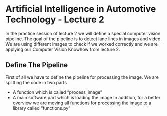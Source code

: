 # Artificial Intelligence in Automotive Technology - Lecture 2

In the practice session of lecture 2 we will define a special computer vision pipeline. The goal of the pipeline is to detect lane lines in images and video. We are using different images to check if we worked correctly and we are applying our Computer Vision Knowhow from lecture 2.

## Define The Pipeline

First of all we have to define the pipeline for processing the image. We are splitting the code in two parts
* A function which is called “process_image”
* A main software part which is loading the image
In addition, for a better overview we are moving all functions for processing the image to a library called “functions.py”
